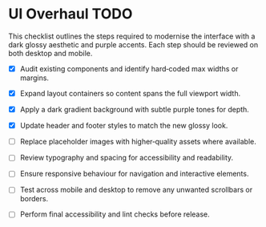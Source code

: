 # UI Overhaul TODO

This checklist outlines the steps required to modernise the interface with a dark glossy aesthetic and purple accents. Each step should be reviewed on both desktop and mobile.


- [x] Audit existing components and identify hard‑coded max widths or margins.
- [x] Expand layout containers so content spans the full viewport width.
- [x] Apply a dark gradient background with subtle purple tones for depth.
- [x] Update header and footer styles to match the new glossy look.

- [ ] Replace placeholder images with higher‑quality assets where available.
- [ ] Review typography and spacing for accessibility and readability.
- [ ] Ensure responsive behaviour for navigation and interactive elements.
- [ ] Test across mobile and desktop to remove any unwanted scrollbars or borders.
- [ ] Perform final accessibility and lint checks before release.

